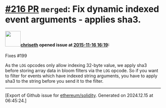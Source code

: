 # [\#216 PR](https://github.com/ethereum/solidity/pull/216) `merged`: Fix dynamic indexed event arguments - applies sha3.

#### <img src="https://avatars.githubusercontent.com/u/9073706?v=4" width="50">[chriseth](https://github.com/chriseth) opened issue at [2015-11-16 16:19](https://github.com/ethereum/solidity/pull/216):

Fixes #199

As the `LOG` opcodes only allow indexing 32-byte value, we apply sha3 before storing array data in bloom filters via the `LOG` opcode. So if you want to filter for events which have indexed string arguments, you have to apply sha3 to the string before you send it to the filter.





-------------------------------------------------------------------------------



[Export of Github issue for [ethereum/solidity](https://github.com/ethereum/solidity). Generated on 2024.12.15 at 06:45:24.]
